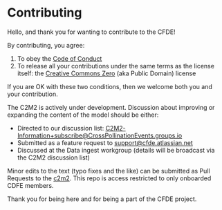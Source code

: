 # Contributing

Hello, and thank you for wanting to contribute to the CFDE!

By contributing, you agree:

1.  To obey the [Code of Conduct](./CODEOFCONDUCT.md)
2.  To release all your contributions under the same terms as the
    license itself: the [Creative Commons Zero](./LICENSE.md) (aka
    Public Domain) license

If you are OK with these two conditions, then we welcome both you and
your contribution.

The C2M2 is actively under development. Discussion about improving or expanding the content of the model should be either:

- Directed to our discussion list: C2M2-Information+subscribe@CrossPollinationEvents.groups.io
- Submitted as a feature request to support@cfde.atlassian.net
- Discussed at the Data ingest workgroup  (details will be broadcast via the C2M2 discussion list)

Minor edits to the text (typo fixes and the like) can be submitted as Pull Requests to the [c2m2](https://github.com/nih-cfde/c2m2). This repo is access restricted to only onboarded CDFE members.

Thank you for being here and for being a part of the CFDE project.
